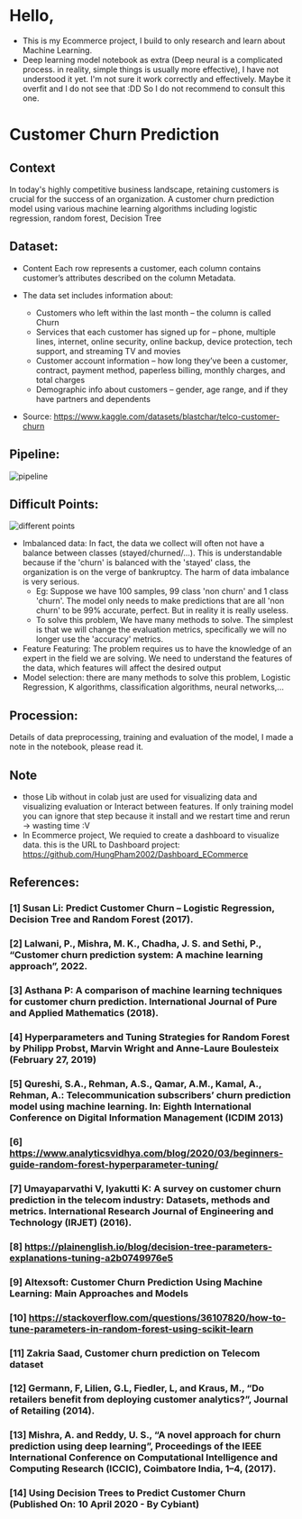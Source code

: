 # Hello, 
- This is my Ecommerce project, I build to only research and learn about Machine Learning.
- Deep learning model notebook as extra (Deep neural is a complicated process. in reality, simple things is usually more effective), I have not understood it yet. I'm not sure it work correctly and effectively. Maybe it overfit and I do not see that :DD So I do not recommend to consult this one.
# Customer Churn Prediction 
## Context
In today's highly competitive business landscape, retaining customers is crucial for the success of an organization. A customer churn prediction model using various machine learning algorithms including logistic regression, random forest, Decision Tree
## Dataset: 
  - Content
Each row represents a customer, each column contains customer’s attributes described on the column Metadata.

  - The data set includes information about:
    + Customers who left within the last month – the column is called Churn
    + Services that each customer has signed up for – phone, multiple lines, internet, online security, online backup, device protection, tech support, and streaming TV and movies
    + Customer account information – how long they’ve been a customer, contract, payment method, paperless billing, monthly charges, and total charges
    + Demographic info about customers – gender, age range, and if they have partners and dependents
  - Source: https://www.kaggle.com/datasets/blastchar/telco-customer-churn
## Pipeline:
![pipeline](https://drive.google.com/uc?export=view&id=1PM7_tyPj0Jovt3QpaPhnbbPiHM1KZV2G)
## Difficult Points:
![different points](https://drive.google.com/uc?export=view&id=14K4atm5829Lb3UhKss_STpQ1sk8tUihI)
- Imbalanced data: In fact, the data we collect will often not have a balance between classes (stayed/churned/...). This is understandable because if the 'churn' is balanced with the 'stayed' class, the organization is on the verge of bankruptcy. The harm of data imbalance is very serious. 
  + Eg: Suppose we have 100 samples, 99 class 'non churn' and 1 class 'churn'. The model only needs to make predictions that are all 'non churn' to be 99% accurate, perfect. But in reality it is really useless.
  + To solve this problem, We have many methods to solve. The simplest is that we will change the evaluation metrics, specifically we will no longer use the 'accuracy' metrics.
- Feature Featuring: The problem requires us to have the knowledge of an expert in the field we are solving. We need to understand the features of the data, which features will affect the desired output
- Model selection: there are many methods to solve this problem, Logistic Regression, K algorithms, classification algorithms, neural networks,...
## Procession:
Details of data preprocessing, training and evaluation of the model, I made a note in the notebook, please read it.
## Note
+ those Lib without in colab just are used for visualizing data and visualizing evaluation or Interact between features. If only training model you can ignore that step because it install and we restart time and rerun -> wasting time :V
+ In Ecommerce project, We requied to create a dashboard to visualize data. this is the URL to Dashboard project: https://github.com/HungPham2002/Dashboard_ECommerce
## References:
### [1] Susan Li: Predict Customer Churn – Logistic Regression, Decision Tree and Random Forest (2017).
### [2] Lalwani, P., Mishra, M. K., Chadha, J. S. and Sethi, P., “Customer churn prediction system: A machine learning approach”, 2022.
### [3] Asthana P: A comparison of machine learning techniques for customer churn prediction. International Journal of Pure and Applied Mathematics (2018).
### [4] Hyperparameters and Tuning Strategies for Random Forest by Philipp Probst, Marvin Wright and Anne-Laure Boulesteix (February 27, 2019)
### [5] Qureshi, S.A., Rehman, A.S., Qamar, A.M., Kamal, A., Rehman, A.: Telecommunication subscribers’ churn prediction model using machine learning. In: Eighth International Conference on Digital Information Management (ICDIM 2013)
### [6] https://www.analyticsvidhya.com/blog/2020/03/beginners-guide-random-forest-hyperparameter-tuning/
### [7] Umayaparvathi V, Iyakutti K: A survey on customer churn prediction in the telecom industry: Datasets, methods and metrics. International Research Journal of Engineering and Technology (IRJET) (2016).
### [8] https://plainenglish.io/blog/decision-tree-parameters-explanations-tuning-a2b0749976e5
### [9] Altexsoft: Customer Churn Prediction Using Machine Learning: Main Approaches and Models
### [10] https://stackoverflow.com/questions/36107820/how-to-tune-parameters-in-random-forest-using-scikit-learn
### [11] Zakria Saad, Customer churn prediction on Telecom dataset
### [12] Germann, F, Lilien, G.L, Fiedler, L, and Kraus, M., “Do retailers benefit from deploying customer analytics?”, Journal of Retailing (2014).
### [13] Mishra, A. and Reddy, U. S., “A novel approach for churn prediction using deep learning”, Proceedings of the IEEE International Conference on Computational Intelligence and Computing Research (ICCIC), Coimbatore India, 1–4, (2017).
### [14] Using Decision Trees to Predict Customer Churn (Published On: 10 April 2020 - By Cybiant)

